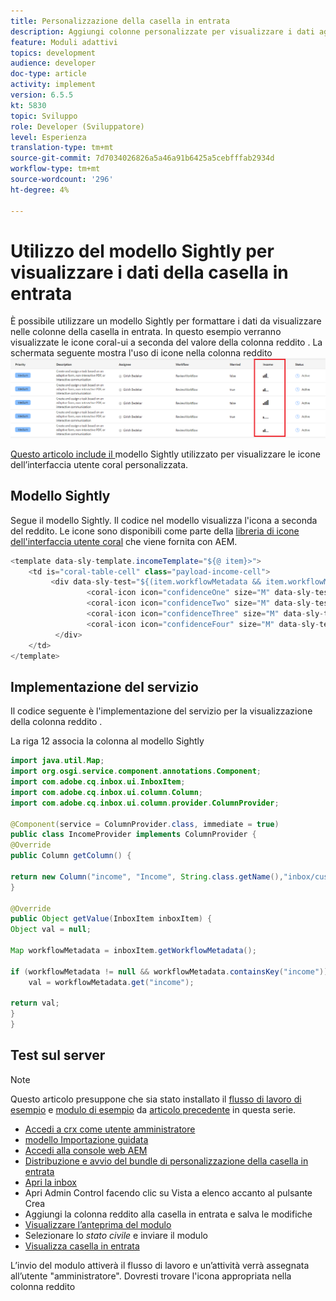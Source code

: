 ```yaml
---
title: Personalizzazione della casella in entrata
description: Aggiungi colonne personalizzate per visualizzare i dati aggiuntivi del flusso di lavoro utilizzando il modello Sightly
feature: Moduli adattivi
topics: development
audience: developer
doc-type: article
activity: implement
version: 6.5.5
kt: 5830
topic: Sviluppo
role: Developer (Sviluppatore)
level: Esperienza
translation-type: tm+mt
source-git-commit: 7d7034026826a5a46a91b6425a5cebfffab2934d
workflow-type: tm+mt
source-wordcount: '296'
ht-degree: 4%

---
```


# Utilizzo del modello Sightly per visualizzare i dati della casella in entrata

È possibile utilizzare un modello Sightly per formattare i dati da visualizzare nelle colonne della casella in entrata. In questo esempio verranno visualizzate le icone coral-ui a seconda del valore della colonna reddito . La schermata seguente mostra l&#39;uso di icone nella colonna reddito
![icone di reddito](assets/income-column.PNG)

[Questo articolo include il ](assets/sightly-template.zip) modello Sightly utilizzato per visualizzare le icone dell’interfaccia utente coral personalizzata.

## Modello Sightly

Segue il modello Sightly. Il codice nel modello visualizza l&#39;icona a seconda del reddito. Le icone sono disponibili come parte della [libreria di icone dell&#39;interfaccia utente coral](https://helpx.adobe.com/experience-manager/6-3/sites/developing/using/reference-materials/coral-ui/coralui3/Coral.Icon.html#availableIcons) che viene fornita con AEM.

```java
<template data-sly-template.incomeTemplate="${@ item}>">
    <td is="coral-table-cell" class="payload-income-cell">
         <div data-sly-test="${(item.workflowMetadata && item.workflowMetadata.income)}" data-sly-set.income ="${item.workflowMetadata.income}">
                 <coral-icon icon="confidenceOne" size="M" data-sly-test="${income >=0 && income <10000}"></coral-icon>
                 <coral-icon icon="confidenceTwo" size="M" data-sly-test="${income >=10000 && income <100000}"></coral-icon>
                 <coral-icon icon="confidenceThree" size="M" data-sly-test="${income >=100000 && income <500000}"></coral-icon>
                 <coral-icon icon="confidenceFour" size="M" data-sly-test="${income >=500000}"></coral-icon>
          </div>
    </td>
</template>
```

## Implementazione del servizio

Il codice seguente è l&#39;implementazione del servizio per la visualizzazione della colonna reddito .

La riga 12 associa la colonna al modello Sightly

```java
import java.util.Map;
import org.osgi.service.component.annotations.Component;
import com.adobe.cq.inbox.ui.InboxItem;
import com.adobe.cq.inbox.ui.column.Column;
import com.adobe.cq.inbox.ui.column.provider.ColumnProvider;

@Component(service = ColumnProvider.class, immediate = true)
public class IncomeProvider implements ColumnProvider {
@Override
public Column getColumn() {

return new Column("income", "Income", String.class.getName(),"inbox/customization/column-templates.html", "incomeTemplate");
}

@Override
public Object getValue(InboxItem inboxItem) {
Object val = null;

Map workflowMetadata = inboxItem.getWorkflowMetadata();

if (workflowMetadata != null && workflowMetadata.containsKey("income"))
    val = workflowMetadata.get("income");

return val;
}
}
```

## Test sul server

>[!NOTE]
>
>Questo articolo presuppone che sia stato installato il [flusso di lavoro di esempio](assets/review-workflow.zip) e [modulo di esempio](assets/snap-form.zip) da [articolo precedente](https://docs.adobe.com/content/help/en/experience-manager-learn/forms/inbox-customization/add-married-column.md) in questa serie.

* [Accedi a crx come utente amministratore](http://localhost:4502/crx/de/index.jsp)
* [modello Importazione guidata](assets/sightly-template.zip)
* [Accedi alla console web AEM](http://localhost:4502/system/console/bundles)
* [Distribuzione e avvio del bundle di personalizzazione della casella in entrata](assets/income-column-customization.jar)
* [Apri la inbox](http://localhost:4502/aem/inbox)
* Apri Admin Control facendo clic su Vista a elenco accanto al pulsante Crea
* Aggiungi la colonna reddito alla casella in entrata e salva le modifiche
* [Visualizzare l’anteprima del modulo](http://localhost:4502/content/dam/formsanddocuments/snapform/jcr:content?wcmmode=disabled)
* Selezionare lo _stato civile_ e inviare il modulo
* [Visualizza casella in entrata](http://localhost:4502/aem/inbox)

L’invio del modulo attiverà il flusso di lavoro e un’attività verrà assegnata all’utente &quot;amministratore&quot;. Dovresti trovare l&#39;icona appropriata nella colonna reddito
